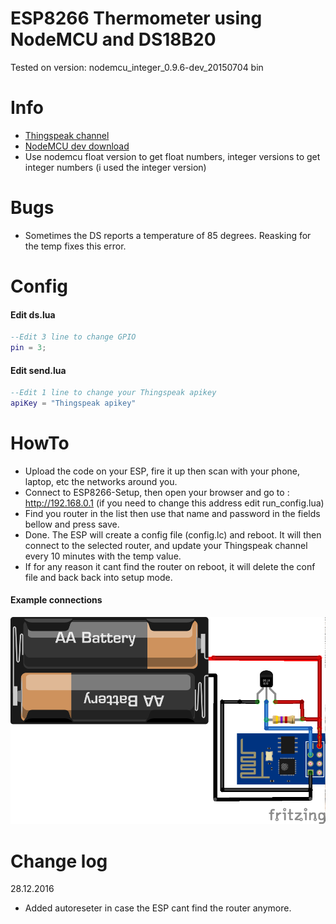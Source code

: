 # **ESP8266 Thermometer using NodeMCU and DS18B20** #
Tested on version: nodemcu_integer_0.9.6-dev_20150704 bin

# Info
- [Thingspeak channel](https://thingspeak.com/channels/70619)
- [NodeMCU dev download](https://github.com/nodemcu/nodemcu-firmware/releases/)
- Use nodemcu float version to get float numbers, integer versions to get integer numbers (i used the integer version)

# Bugs
- Sometimes the DS reports a temperature of 85 degrees. Reasking for the temp fixes this error.

# Config

#### Edit ds.lua
```lua
--Edit 3 line to change GPIO
pin = 3;
```

#### Edit send.lua
```lua
--Edit 1 line to change your Thingspeak apikey
apiKey = "Thingspeak apikey"
```

# HowTo
- Upload the code on your ESP, fire it up then scan with your phone, laptop, etc the networks around you.
- Connect to ESP8266-Setup, then open your browser and go to : http://192.168.0.1 (if you need to change this address edit run_config.lua)
- Find you router in the list then use that name and password in the fields bellow and press save.
- Done. The ESP will create a config file (config.lc) and reboot. It will then connect to the selected router, and update your Thingspeak channel every 10 minutes with the temp value.
- If for any reason it cant find the router on reboot, it will delete the conf file and back back into setup mode.

#### Example connections
![Schematic](https://raw.githubusercontent.com/Sandbird/ESP8266-with-LUA---Thingspeak/master/schematic.png)

# Change log
28.12.2016
- Added autoreseter in case the ESP cant find the router anymore.